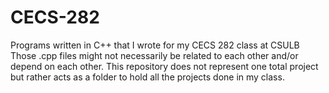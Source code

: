 # CECS-282
Programs written in C++ that I wrote for my CECS 282 class at CSULB
Those .cpp files might not necessarily be related to each other and/or depend 
on each other. This repository does not represent one total project but rather
acts as a folder to hold all the projects done in my class.
